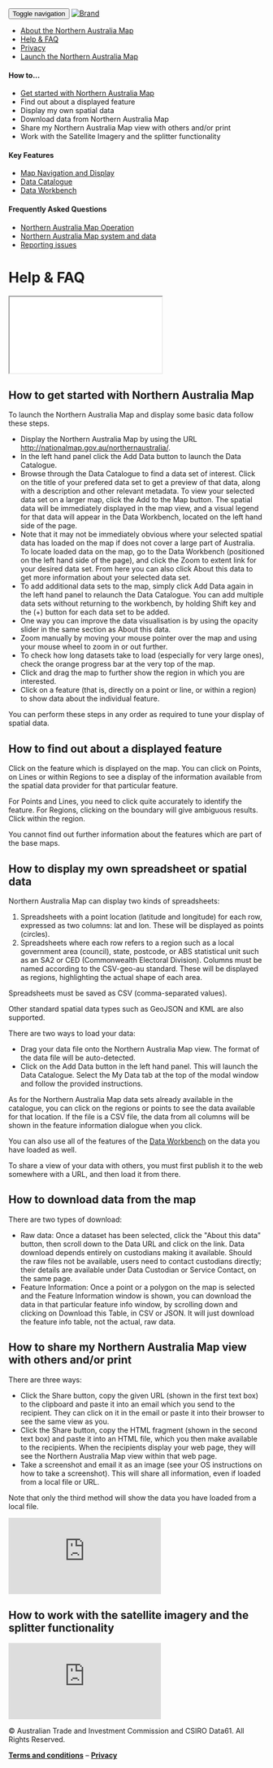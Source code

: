 <!DOCTYPE html>
<html lang="en">
  <head>
    <meta charset="utf-8">
    <meta http-equiv="X-UA-Compatible" content="IE=edge">
    <meta name="viewport" content="width=device-width, initial-scale=1">
    <!-- The above 3 meta tags *must* come first in the head; any other head content must come *after* these tags -->
    <meta name="description" content="">
    <meta name="author" content="">
    <link rel="icon" href="../../favicon.ico">
    <title>Northern Australia Map - Help & FAQ</title>
    <!-- Bootstrap core CSS -->
    <link href="css/bootstrap.min.css" rel="stylesheet">
    <!-- IE10 viewport hack for Surface/desktop Windows 8 bug -->
    <link href="../../assets/css/ie10-viewport-bug-workaround.css" rel="stylesheet">
    <!-- Custom styles for this template -->
    <link href="css/custom.css" rel="stylesheet">
    <!-- Just for debugging purposes. Don't actually copy these 2 lines! -->
    <!--[if lt IE 9]><script src="../../assets/js/ie8-responsive-file-warning.js"></script><![endif]-->
    <script src="../../assets/js/ie-emulation-modes-warning.js"></script>
    <!-- HTML5 shim and Respond.js for IE8 support of HTML5 elements and media queries -->
    <!--[if lt IE 9]>
      <script src="https://oss.maxcdn.com/html5shiv/3.7.2/html5shiv.min.js"></script>
      <script src="https://oss.maxcdn.com/respond/1.4.2/respond.min.js"></script>
    <![endif]-->
  </head>
  <body>
    <!-- Fixed navbar -->
    <nav class="navbar navbar-inverse navbar-fixed-top">
      <div class="container">
        <div class="navbar-header">
          <button type="button" class="navbar-toggle collapsed" data-toggle="collapse" data-target="#navbar" aria-expanded="false" aria-controls="navbar">
            <span class="sr-only">Toggle navigation</span>
            <span class="icon-bar"></span>
            <span class="icon-bar"></span>
            <span class="icon-bar"></span>
          </button>
          <a class="navbar-brand" href="http://nationalmap.gov.au/northernaustralia/">
            <img alt="Brand" src="../images/na-logo.png">
          </a>
        </div>
        <div id="navbar" class="collapse navbar-collapse">
          <ul class="nav navbar-nav">
            <li><a href="../about.html">About the Northern Australia Map</a></li>
            <li class="active"><a href="help.html">Help & FAQ</a></li>
            <li><a href="privacy.html">Privacy</a></li>
            <li><a href="http://nationalmap.gov.au/northernaustralia/" target="_blank">Launch the Northern Australia Map</a></li>
          </ul>
        </div><!--/.nav-collapse -->
      </div>
    </nav>
    <!-- Begin page content -->
    <div class="container content">
    <div class="row">
      <nav class="side-nav navbar-right col-md-3 col-md-offset-1">
      <div data-spy="affix">
        <h4 class="nav-header">How to...</h4>
        <ul class="how-to">
          <li><a href="help.html" data-scroll-nav="0">Get started with Northern Australia Map</a></li>
          <li><a data-scroll-nav="1" data-scroll-id="#feature-info">Find out about a displayed feature</a></li>
          <li><a data-scroll-nav="2" data-scroll-id="#add-data">Display my own spatial data</a></li>
          <li><a data-scroll-nav="3" data-scroll-id ="#download">Download data from Northern Australia Map</a></li>
          <li><a data-scroll-nav="4" data-scroll-id="#share">Share my Northern Australia Map view with others and/or print</a></li>
          <li><a data-scroll-nav="5" data-scroll-id="#splitter">Work with the Satellite Imagery and the splitter functionality</a></li>
        </ul>
        <h4 class="nav-header">Key Features</h4>
        <ul class="key-features">
          <li><a href="map-navigation.html">Map Navigation and Display</a></li>
          <li><a href="data-catalogue.html">Data Catalogue</a></li>
          <li><a href="data-workbench.html">Data Workbench</a></li>
        </ul>
        <h4 class="nav-header">Frequently Asked Questions</h4>
        <ul class="faq">
          <li><a href="faq.html">Northern Australia Map Operation</a></li>
          <li><a href="faq.html#nm-systemdata">Northern Australia Map system and data</a></li>
          <li><a href="faq.html#nm-reportingissues">Reporting issues</a></li>
        </ul>
        </div>
      </nav>
    <div class="col-md-8">

# Help & FAQ

<div class="embed-responsive embed-responsive-16by9">
  <iframe class="embed-responsive-item" src="//www.youtube-nocookie.com/embed/2PlemVgT0xo?rel=0"></iframe>
</div>


<section data-scroll-index="0">

## <a class="anchor" name="getting-started">How to get started with Northern Australia Map</a>

To launch the Northern Australia Map and display some basic data follow these steps.
* Display the Northern Australia Map by using the URL http://nationalmap.gov.au/northernaustralia/.
* In the left hand panel click the Add Data button to launch the Data Catalogue.
* Browse through the Data Catalogue to find a data set of interest. Click on the title of your prefered data set to get a preview of that data, along with a description and other relevant metadata. To view your selected data set on a larger map, click the Add to the Map button. The spatial data will be immediately displayed in the map view, and a visual legend for that data will appear in the Data Workbench, located on the left hand side of the page.
* Note that it may not be immediately obvious where your selected spatial data has loaded on the map if does not cover a large part of Australia. To locate loaded data on the map, go to the Data Workbench (positioned on the left hand side of the page), and click the Zoom to extent link for your desired data set. From here you can also click About this data to get more information about your selected data set.
* To add additional data sets to the map, simply click Add Data again in the left hand panel to relaunch the Data Catalogue. You can add multiple data sets without returning to the workbench, by holding Shift key and the (+) button for each data set to be added.
* One way you can improve the data visualisation is by using the opacity slider in the same section as About this data.
* Zoom manually by moving your mouse pointer over the map and using your mouse wheel to zoom in or out further.
* To check how long datasets take to load (especially for very large ones), check the orange progress bar at the very top of the map.
* Click and drag the map to further show the region in which you are interested.
* Click on a feature (that is, directly on a point or line, or within a region) to show data about the individual feature.

You can perform these steps in any order as required to tune your display of spatial data.

</section>
<section data-scroll-index="1">

## <a class="anchor" name="feature-info">How to find out about a displayed feature</a>

Click on the feature which is displayed on the map. You can click on Points, on Lines or within Regions to see a display of the information available from the spatial data provider for that particular feature.

For Points and Lines, you need to click quite accurately to identify the feature. For Regions, clicking on the boundary will give ambiguous results. Click within the region.

You cannot find out further information about the features which are part of the base maps.

</section>
<section data-scroll-index="2">

## <a class="anchor" name="add-data">How to display my own spreadsheet or spatial data</a>

Northern Australia Map can display two kinds of spreadsheets:
1. Spreadsheets with a point location (latitude and longitude) for each row, expressed as two columns: lat and lon. These will be displayed as points (circles).
2. Spreadsheets where each row refers to a region such as a local government area (council), state, postcode, or ABS statistical unit such as an SA2 or CED (Commonwealth Electoral Division). Columns must be named according to the CSV-geo-au standard. These will be displayed as regions, highlighting the actual shape of each area.

Spreadsheets must be saved as CSV (comma-separated values).

Other standard spatial data types such as GeoJSON and KML are also supported.

There are two ways to load your data:
* Drag your data file onto the Northern Australia Map view. The format of the data file will be auto-detected.
* Click on the Add Data button in the left hand panel. This will launch the Data Catalogue. Select the My Data tab at the top of the modal window and follow the provided instructions.

As for the Northern Australia Map data sets already available in the catalogue, you can click on the regions or points to see the data available for that location. If the file is a CSV file, the data from all columns will be shown in the feature information dialogue when you click.

You can also use all of the features of the [Data Workbench](data-workbench.html) on the data you have loaded as well.

To share a view of your data with others, you must first publish it to the web somewhere with a URL, and then load it from there.

</section>
<section data-scroll-index="3">

## <a class="anchor" name="download">How to download data from the map</a>

There are two types of download:
* Raw data: Once a dataset has been selected, click the "About this data" button, then scroll down to the Data URL and click on the link. Data download depends entirely on custodians making it available. Should the raw files not be available, users need to contact custodians directly; their details are available under Data Custodian or Service Contact, on the same page.
* Feature Information: Once a point or a polygon on the map is selected and the Feature Information window is shown, you can download the data in that particular feature info window, by scrolling down and clicking on Download this Table, in CSV or JSON. It will just download the feature info table, not the actual, raw data.

</section>
<section data-scroll-index="4">

## <a class="anchor" name="share">How to share my Northern Australia Map view with others and/or print</a>

There are three ways:
* Click the Share button, copy the given URL (shown in the first text box) to the clipboard and paste it into an email which you send to the recipient. They can click on it in the email or paste it into their browser to see the same view as you.
* Click the Share button, copy the HTML fragment (shown in the second text box) and paste it into an HTML file, which you then make available to the recipients. When the recipients display your web page, they will see the Northern Australia Map view within that web page.
* Take a screenshot and email it as an image (see your OS instructions on how to take a screenshot). This will share all information, even if loaded from a local file or URL.

Note that only the third method will show the data you have loaded from a local file.

<div class="embed-responsive embed-responsive-16by9">
  <iframe class="embed-responsive-item" src="https://www.youtube-nocookie.com/embed/F07omPYxg4s" frameborder="0" allow="autoplay; encrypted-media" allowfullscreen></iframe>
</div>

</section>
<section data-scroll-index="5">

## <a class="anchor" name="splitter">How to work with the satellite imagery and the splitter functionality</a>

<div class="embed-responsive embed-responsive-16by9">
  <iframe class="embed-responsive-item" src="https://www.youtube-nocookie.com/embed/H3htpdYAE7w" frameborder="0" allow="autoplay; encrypted-media" allowfullscreen></iframe>
</div>

</section>

</div>
      </div>
    </div><!-- End container -->
    <footer class="footer">
      <div class="container">
        <p class="text-muted">&copy; Australian Trade and Investment Commission and CSIRO Data61. All Rights Reserved.</p>
        <p><strong><a href="../about.html#terms">Terms and conditions</a></strong> – <strong><a href="privacy.html">Privacy</a></strong></p>
      </div>
    </footer>
    <!-- Bootstrap core JavaScript
    ================================================== -->
    <!-- Placed at the end of the document so the pages load faster -->
    <script src="https://ajax.googleapis.com/ajax/libs/jquery/1.11.3/jquery.min.js"></script>
    <script>
    window.jQuery || document.write('<script src="../../assets/js/vendor/jquery.min.js"><\/script>');
    </script>
    <!-- better scrolling for navigation -->
    <script src="js/scrollIt.js" type="text/javascript"></script>
    <script>
    $(function(){
      var contentIndex = {
        'feature-info' : 1,
        'add-data': 2,
        'download': 3,
        'share': 4,
        'contribute': 5
      }
      var initIndex = contentIndex[location.hash.substring(1)];
      $.scrollIt({initIndex: initIndex, topOffset: 50});
      });
    </script>
    <script src="js/bootstrap.min.js"></script>
    <!-- IE10 viewport hack for Surface/desktop Windows 8 bug -->
    <script src="../../assets/js/ie10-viewport-bug-workaround.js"></script>
  </body>
</html>
